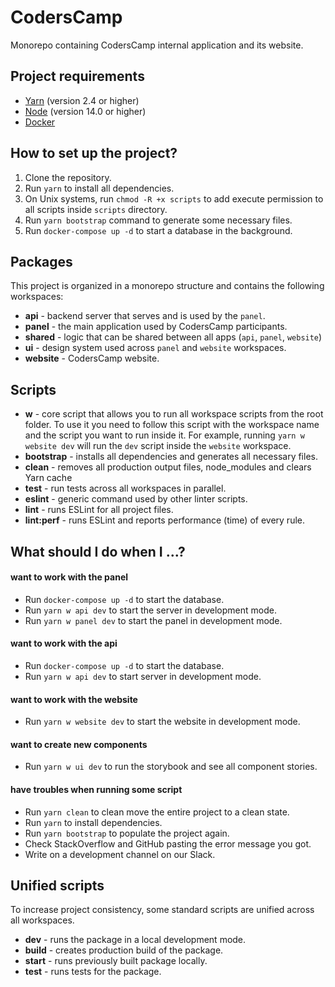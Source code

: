 # CodersCamp

Monorepo containing CodersCamp internal application and its website.

## Project requirements

- [Yarn](https://yarnpkg.com/) (version 2.4 or higher)
- [Node](https://nodejs.org/) (version 14.0 or higher)
- [Docker](https://www.docker.com/)

## How to set up the project?

1. Clone the repository.
2. Run `yarn` to install all dependencies.
3. On Unix systems, run `chmod -R +x scripts` to add execute permission to all scripts inside `scripts` directory.
4. Run `yarn bootstrap` command to generate some necessary files.
5. Run `docker-compose up -d` to start a database in the background.

## Packages

This project is organized in a monorepo structure and contains the following workspaces:

- **api** - backend server that serves and is used by the `panel`.
- **panel** - the main application used by CodersCamp participants.
- **shared** - logic that can be shared between all apps (`api`, `panel`, `website`)
- **ui** - design system used across `panel` and `website` workspaces.
- **website** - CodersCamp website.

## Scripts

- **w** - core script that allows you to run all workspace scripts from the root folder. To use it you need to follow this script with the workspace name and the script you want to run inside it. For example, running `yarn w website dev` will run the `dev` script inside the `website` workspace.
- **bootstrap** - installs all dependencies and generates all necessary files.
- **clean** - removes all production output files, node_modules and clears Yarn cache
- **test** - run tests across all workspaces in parallel.
- **eslint** - generic command used by other linter scripts.
- **lint** - runs ESLint for all project files.
- **lint:perf** - runs ESLint and reports performance (time) of every rule.

## What should I do when I ...?

#### want to work with the panel
- Run `docker-compose up -d` to start the database.
- Run `yarn w api dev` to start the server in development mode.
- Run `yarn w panel dev` to start the panel in development mode.

#### want to work with the api
- Run `docker-compose up -d` to start the database.
- Run `yarn w api dev` to start server in development mode.

#### want to work with the website
- Run `yarn w website dev` to start the website in development mode.

#### want to create new components
- Run `yarn w ui dev` to run the storybook and see all component stories.

#### have troubles when running some script
- Run `yarn clean` to clean move the entire project to a clean state.
- Run `yarn` to install dependencies.
- Run `yarn bootstrap` to populate the project again.
- Check StackOverflow and GitHub pasting the error message you got.
- Write on a development channel on our Slack.

## Unified scripts
To increase project consistency, some standard scripts are unified across all workspaces.

- **dev** - runs the package in a local development mode.
- **build** - creates production build of the package.
- **start** - runs previously built package locally.
- **test** - runs tests for the package.
